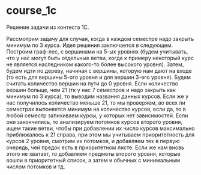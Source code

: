 # course_1c
Решение задачи из контеста 1С.

Рассмотрим задачу для случая, когда в каждом семестре надо закрыть минимум по 3 курса. Идея решения заключается в следующем. Построим граф-лес, с вершинами на 5-ых уровнях (будем учитывать, что у нас могут быть отдельные ветви, когда к примеру некоторый курс не является наследником какого-то более высокого уровня). Затем, будем идти по дереву, начиная с вершины, которую нам дают на входе (то есть для вершины 5-ого уровня и для вершин 3-его уровня). Будем считать количество вершин на пути до 0 уровня. Если количество вершин больще, чем 21 (тк у нас 7 семестров и надо закрыть как минимум по 3 курса), то выводим названия данных курсов. Если же у нас получилось количество меньше 21, то мы проверяем, во всех ли семестрах выпоняется минимум на количество курсов, если да, то в любой семестр запихиваем курсы, у которых нет зависимостей. Если они закончились, то анализируем потомков курсов второго уровня, ищем такие ветви, чтобы при добавлении их число курсов максимально приближалось к 21 справа, при этом мы учитываем приоритетность для курсов 2 уровня, смотрим их потомков, и добавляем тех в первую очередь, чей предок есть в приоритетном листе. Если же нам вновь этого не хватает, то добавляем предметы второго уровня, которые вошли в приоритетный список, а затем и обычных с минимальным числом потомков и тд.
